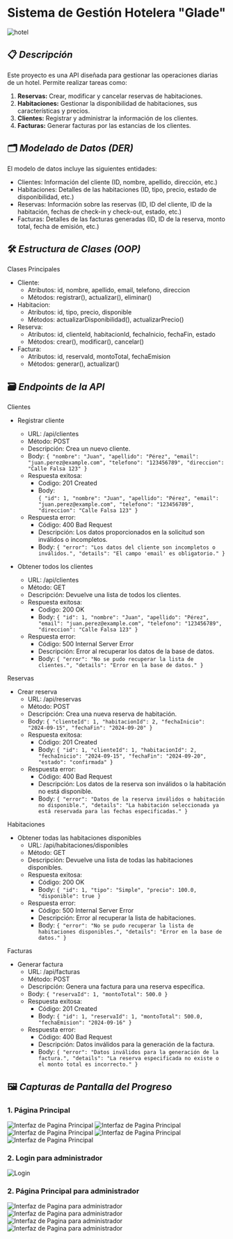 # __Sistema de Gestión Hotelera "Glade"__
![hotel](https://rockonrr.com/wp-content/uploads/2021/02/Booking-Appointment.png)

## 📋 _Descripción_
Este proyecto es una API diseñada para gestionar las operaciones diarias de un hotel. Permite realizar tareas como:

1. **Reservas:** Crear, modificar y cancelar reservas de habitaciones.
2. **Habitaciones:** Gestionar la disponibilidad de habitaciones, sus características y precios.
3. **Clientes:** Registrar y administrar la información de los clientes.
4. **Facturas:** Generar facturas por las estancias de los clientes.

## 🗂️ _Modelado de Datos (DER)_
El modelo de datos incluye las siguientes entidades:

* Clientes: Información del cliente (ID, nombre, apellido, dirección, etc.)
* Habitaciones: Detalles de las habitaciones (ID, tipo, precio, estado de disponibilidad, etc.)
* Reservas: Información sobre las reservas (ID, ID del cliente, ID de la habitación, fechas de check-in y check-out, estado, etc.)
* Facturas: Detalles de las facturas generadas (ID, ID de la reserva, monto total, fecha de emisión, etc.)

## 🛠️ _Estructura de Clases (OOP)_
Clases Principales
* Cliente:
    * Atributos: id, nombre, apellido, email, telefono, direccion
    * Métodos: registrar(), actualizar(), eliminar()
* Habitacion:
    * Atributos: id, tipo, precio, disponible
    * Métodos: actualizarDisponibilidad(), actualizarPrecio()
* Reserva:
    * Atributos: id, clienteId, habitacionId, fechaInicio, fechaFin, estado
    * Métodos: crear(), modificar(), cancelar()
* Factura:
    * Atributos: id, reservaId, montoTotal, fechaEmision
    * Métodos: generar(), actualizar()

## 🗃️ _Endpoints de la API_
Clientes
* Registrar cliente
    * URL: /api/clientes
    * Método: POST
    * Descripción: Crea un nuevo cliente.
    * Body:
        `{
        "nombre": "Juan",
        "apellido": "Pérez",
        "email": "juan.perez@example.com",
        "telefono": "123456789",
        "direccion": "Calle Falsa 123"
        }`
    * Respuesta exitosa:
        * Codigo: 201 Created
        * Body:   
            `{
            "id": 1,
            "nombre": "Juan",
            "apellido": "Pérez",
            "email": "juan.perez@example.com",
            "telefono": "123456789",
            "direccion": "Calle Falsa 123"
            }`
    * Respuesta error:
        * Código: 400 Bad Request
        * Descripción: Los datos proporcionados en la solicitud son inválidos o incompletos.
        * Body:
            `{
            "error": "Los datos del cliente son incompletos o inválidos.",
            "details": "El campo 'email' es obligatorio."
            }`

* Obtener todos los clientes
    * URL: /api/clientes
    * Método: GET
    * Descripción: Devuelve una lista de todos los clientes.
    * Respuesta exitosa:
        * Codigo: 200 OK
        * Body: 
            `{
                "id": 1,
                "nombre": "Juan",
                "apellido": "Pérez",
                "email": "juan.perez@example.com",
                "telefono": "123456789",
                "direccion": "Calle Falsa 123"
            }`
    * Respuesta error:
        * Código: 500 Internal Server Error
        * Descripción: Error al recuperar los datos de la base de datos.
        * Body:
            `{
            "error": "No se pudo recuperar la lista de clientes.",
            "details": "Error en la base de datos."
            }`

Reservas
* Crear reserva
    * URL: /api/reservas
    * Método: POST
    * Descripción: Crea una nueva reserva de habitación.
    * Body:
        `{
        "clienteId": 1,
        "habitacionId": 2,
        "fechaInicio": "2024-09-15",
        "fechaFin": "2024-09-20"
        }`
    * Respuesta exitosa:
        * Código: 201 Created
        * Body:
            `{
            "id": 1,
            "clienteId": 1,
            "habitacionId": 2,
            "fechaInicio": "2024-09-15",
            "fechaFin": "2024-09-20",
            "estado": "confirmada"
            }`
    * Respuesta error:
        * Código: 400 Bad Request
        * Descripción: Los datos de la reserva son inválidos o la habitación no está disponible.
        * Body:
            `{
            "error": "Datos de la reserva inválidos o habitación no disponible.",
            "details": "La habitación seleccionada ya está reservada para las fechas especificadas."
            }`

Habitaciones
* Obtener todas las habitaciones disponibles
    * URL: /api/habitaciones/disponibles
    * Método: GET
    * Descripción: Devuelve una lista de todas las habitaciones disponibles.
    * Respuesta exitosa:
        * Código: 200 OK
        * Body:
            `{
                "id": 1,
                "tipo": "Simple",
                "precio": 100.0,
                "disponible": true
            }`
    * Respuesta error:
        * Código: 500 Internal Server Error
        * Descripción: Error al recuperar la lista de habitaciones.
        * Body:
            `{
            "error": "No se pudo recuperar la lista de habitaciones disponibles.",
            "details": "Error en la base de datos."
            }`
    
Facturas
* Generar factura
    * URL: /api/facturas
    * Método: POST
    * Descripción: Genera una factura para una reserva específica.
    * Body:
        `{
        "reservaId": 1,
        "montoTotal": 500.0
        }`
    * Respuesta exitosa:
        * Código: 201 Created
        * Body:
            `{
            "id": 1,
            "reservaId": 1,
            "montoTotal": 500.0,
            "fechaEmision": "2024-09-16"
            }`
    * Respuesta error:
        * Código: 400 Bad Request
        * Descripción: Datos inválidos para la generación de la factura.
        * Body:
            `{
            "error": "Datos inválidos para la generación de la factura.",
            "details": "La reserva especificada no existe o el monto total es incorrecto."
            }`

## 🖼️ _Capturas de Pantalla del Progreso_

### 1. Página Principal
![Interfaz de Pagina Principal](Frontend/assets/Pagina_Principal_1.PNG)
![Interfaz de Pagina Principal](Frontend/assets/Pagina_Principal_2.PNG)
![Interfaz de Pagina Principal](Frontend/assets/Pagina_Principal_3.PNG)
![Interfaz de Pagina Principal](Frontend/assets/Pagina_Principal_6.PNG)
![Interfaz de Pagina Principal](Frontend/assets/Pagina_Principal_5.PNG)

### 2. Login para administrador
![Login](Frontend/assets/Login.PNG)

### 2. Página Principal para administrador
![Interfaz de Pagina para administrador](Frontend/assets/Pagina_Admin_Inicio.PNG)
![Interfaz de Pagina para administrador](Frontend/assets/Pagina_Admin_Habitaciones.PNG)
![Interfaz de Pagina para administrador](Frontend/assets/Pagina_Admin_Reservas.PNG)
![Interfaz de Pagina para administrador](Frontend/assets/Pagina_Admin_Clientes.PNG)